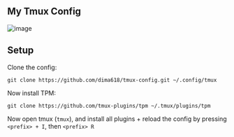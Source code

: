 ## My Tmux Config
![image](https://github.com/user-attachments/assets/26e90221-a997-4749-adbf-f2c21eb11d91)


## Setup
Clone the config:
```
git clone https://github.com/dima618/tmux-config.git ~/.config/tmux
```
Now install TPM:
```
git clone https://github.com/tmux-plugins/tpm ~/.tmux/plugins/tpm
```

Now open tmux (`tmux`), and install all plugins + reload the config by pressing `<prefix> + I`, then `<prefix> R`
